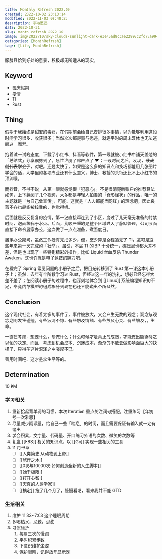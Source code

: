 ```yaml
---
title: Monthly Refresh 2022.10
created: 2022-10-02 23:13:14
modified: 2022-11-03 08:48:23
description: 事与愿违
date: 2022-10-31
slug: month-refresh-2022-10
image: img/2022/10/sky-clouds-sunlight-dark-e3e45ad8c5ae22995c2fd77a994dfc61.jpg
categories: [MonthRefresh]
tags: [Life, MonthRefresh]
---
```


朦胧且恰到好处的愿景，积极却无所适从的现实。

## Keyword

- 国庆假期
- 疫情
- TI
- Rust

## Thing

假期于我始终是甜蜜的毒药，在假期前会给自己安排很多事情，以为能够利用这段时间学习很多，收获很多；当然次次都是事与愿违，就连平时的周末双休也无法逃脱这一魔咒。

抱着试一试的态度，下载了小红书、抖音等软件，第一眼就被小红书中铺天盖地的「总结式」分享震撼到了，急忙注册了账户点了 ❤；一段时间之后，发现，~~收藏就代表学会了~~，对吧。还是太快了，如果是这么多的知识点和技巧都能用几张图片学会的话，大学里的各项专业还有什么意义，博士、教授的头衔还比不上小红书的顶流哦。

而抖音，不得不说，从第一眼就感觉很「犯恶心」。不是很清楚新账户的推荐算法如何，上下翻阅了几个视频，大多都是年轻人拍摄的「奇形怪状」的作品，唯一的主题就是「为自己做宣传」。可能，这就是「人人都能当网红」的理念吧，因此良莠不齐也是能被接受的，你觉得呢。

后面就是反反复复的疫情，第一波直接牵连到了小区，度过了几天毫无准备的封禁时间，泡面救我于水火。后面，比较严重的是整个区域进入了静默管理，公司层面直接下命令居家办公，这次做了一点点准备，煮面度日。

居家办公期间，虽然工作没有完成多少，但，至少算是全程追完了 TI，这可是这些年来第一次完成的「壮举」。虽然，本届 TI 的 BP 十分统一，碾压局也都大差不差，但是也出现了一些特别精彩的操作，比如 Liquid 丝血反杀 Thunder Awaken，这也许就是电子竞技的魅力吧。

在看完了 Spring 常见问题的小册子之后，把目光转移到了 Rust 第一课这本小册子上；虽然，去年有个阶段学习过 Rust，但经过这一年的洗礼，想必已经忘得大差不差了；在阅读小册子的过程中，也深刻地体会到 [[Linux]] 系统编程知识的不足，毕竟内存模型的组成部分到现在也还不能说出个所以然。

## Conclusion

这个现代社会，有着太多的事件了，事件被放大，又会产生无数的观念；观念与观念之间发生碰撞，有些波澜不惊、有些触及情绪、有些触及心灵、有些触及，，生命。

一直在考虑，想要什么，想做什么；什么时候才是真正的成熟，才能做出能够持之以恒的决定。而且，考虑到机会成本、沉迷成本，渐渐的不敢去做影响面巨大的抉择了，只得在这片沼泽之中嗟叹不已。

善用时间吧，这才是众生平等的。

## Determination

10 KM

### 学习相关

1. 重新拾起背单词的习惯，本次 Iteration 重点关注词句搭配，注重练习【年初考一次雅思】
2. 尽量减少阅读量，给自己一些「喘息」的时间，而且需要保证有输入就一定有输出
3. 学会积累，文字量、代码量、开口练习外语的次数、微笑的次数等
4. 复盘 [[K8S]] 相关的知识点，以 [[Go]] 实现一些相关的工具
5. 11 月书单
   - [ ] [[人类简史:从动物到上帝]]
   - [ ] [[旅行之木]]
   - [ ] [[0次与10000次:如何创造全新的人生脚本]]
   - [ ] [[始于极限]]
   - [ ] [[打开心智]]
   - [ ] [[天真的人类学家]]
   - [ ] [[搞定]] 拖了几个月了，慢慢看吧，看来我并不能 GTD

### 生活相关

1. 维护 11:33~7:03 这个睡眠周期
2. 多喝热水，忌辣，忌甜
3. 习惯维护
   1. 每周三次的慢跑
   2. 平时积累步数
   3. 下意识维护坐姿
   4. 保护眼睛，记得放开显示器
